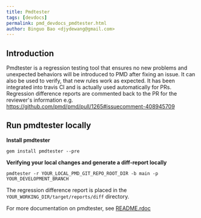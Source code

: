 ```yaml
---
title: Pmdtester
tags: [devdocs]
permalink: pmd_devdocs_pmdtester.html
author: Binguo Bao <djydewang@gmail.com>
---
```


## Introduction
Pmdtester is a regression testing tool that ensures no new problems and unexpected behaviors will be introduced to PMD after fixing an issue. 
It can also be used to verify, that new rules work as expected. It has been integrated into travis CI and is actually used automatically for PRs.
Regression difference reports are commented back to the PR for the reviewer's information e.g. https://github.com/pmd/pmd/pull/1265#issuecomment-408945709

## Run pmdtester locally
**Install pmdtester**  

`gem install pmdtester --pre`  

**Verifying your local changes and generate a diff-report locally**  

`pmdtester -r YOUR_LOCAL_PMD_GIT_REPO_ROOT_DIR -b main -p YOUR_DEVELOPMENT_BRANCH`  

The regression difference report is placed in the `YOUR_WORKING_DIR/target/reports/diff` directory.

For more documentation on pmdtester, see [README.rdoc](https://github.com/pmd/pmd-regression-tester/blob/main/README.rdoc)
